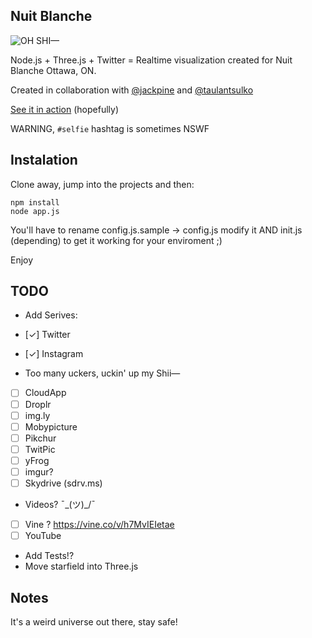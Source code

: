 ## Nuit Blanche

![OH SHI—](http://i.imgur.com/tJy01aG.png)

Node.js + Three.js + Twitter = Realtime visualization created for Nuit Blanche Ottawa, ON.

Created in collaboration with [@jackpine](https://twitter.com/JackpineCo) and [@taulantsulko](https://twitter.com/TaulantSulko)

[See it in action](http://rmill.ca:8080/) (hopefully)

WARNING, `#selfie` hashtag is sometimes NSWF

## Instalation

Clone away, jump into the projects and then:

```
npm install
node app.js
```

You'll have to rename config.js.sample → config.js modify it AND init.js (depending) to get it working for your enviroment ;)

Enjoy

## TODO

* Add Serives:

* [✓] Twitter
* [✓] Instagram
* Too many uckers, uckin' up my Shii—
* [ ] CloudApp
* [ ] Droplr
* [ ] img.ly
* [ ] Mobypicture
* [ ] Pikchur
* [ ] TwitPic
* [ ] yFrog
* [ ] imgur?
* [ ] Skydrive (sdrv.ms)
* Videos? ¯\_(ツ)_/¯
* [ ] Vine ? https://vine.co/v/h7MvIEIetae
* [ ] YouTube

* Add Tests!?
* Move starfield into Three.js 

## Notes

It's a weird universe out there, stay safe!
